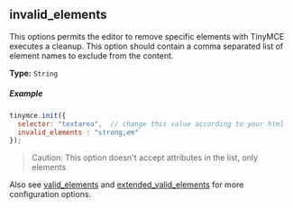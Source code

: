 ## invalid_elements

This options permits the editor to remove specific elements with TinyMCE executes a cleanup. This option should contain a comma separated list of element names to exclude from the content.

**Type:** `String`

##### Example

```js
tinymce.init({
  selector: "textarea",  // change this value according to your html
  invalid_elements : "strong,em"
});
```

> Caution: This option doesn't accept attributes in the list, only elements

Also see [valid_elements](#valid_elements) and [extended_valid_elements](#extended_valid_elements) for more configuration options.
